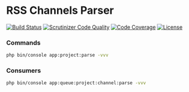 RSS Channels Parser
===================

[![Build Status][testing-image]][testing-link]
[![Scrutinizer Code Quality][scrutinizer-code-quality-image]][scrutinizer-code-quality-link]
[![Code Coverage][code-coverage-image]][code-coverage-link]
[![License][license-image]][license-link]

### Commands
```bash
php bin/console app:project:parse -vvv
```

### Consumers
```bash
php bin/console app:queue:project:channel:parse -vvv
```

[license-link]: https://github.com/khaperets/newsparser/blob/master/LICENSE
[license-image]: https://poser.pugx.org/khaperets/newsparser/license
[testing-link]: https://travis-ci.org/khaperets/newsparser
[testing-image]: https://travis-ci.org/khaperets/newsparser.svg?branch=master
[code-coverage-link]: https://scrutinizer-ci.com/g/khaperets/newsparser/?branch=master
[code-coverage-image]: https://scrutinizer-ci.com/g/khaperets/newsparser/badges/coverage.png?b=master
[scrutinizer-code-quality-link]: https://scrutinizer-ci.com/g/khaperets/newsparser/?branch=master
[scrutinizer-code-quality-image]: https://scrutinizer-ci.com/g/khaperets/newsparser/badges/quality-score.png?b=master
